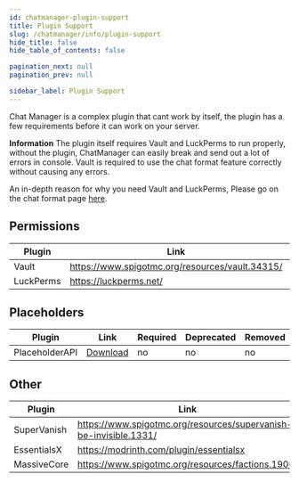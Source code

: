```yaml
---
id: chatmanager-plugin-support
title: Plugin Support
slug: /chatmanager/info/plugin-support
hide_title: false
hide_table_of_contents: false

pagination_next: null
pagination_prev: null

sidebar_label: Plugin Support
---
```

Chat Manager is a complex plugin that cant work by itself, the plugin has a few requirements before it can work on your server.

**Information**
The plugin itself requires Vault and LuckPerms to run properly, without the plugin, ChatManager can easily break and send out a lot of errors in console. Vault is required to use the chat format feature correctly without causing any errors.

An in-depth reason for why you need Vault and LuckPerms, Please go on the chat format page [here](../guides/chat/formatting.md).

## Permissions
| Plugin    | Link                                            | Required | Deprecated | Removed | Added | Planned | Required |
|-----------|-------------------------------------------------|----------|------------|---------|-------|---------|----------|
| Vault     | https://www.spigotmc.org/resources/vault.34315/ | yes      | no         | no      | yes   | n/a     | yes      |
| LuckPerms | https://luckperms.net/                          | yes      | no         | no      | yes   | n/a     | yes      |

## Placeholders
| Plugin         | Link                                                          | Required | Deprecated | Removed | Added | Planned |
|----------------|---------------------------------------------------------------|----------|------------|---------|-------|---------|
| PlaceholderAPI | [Download](https://hangar.papermc.io/HelpChat/PlaceholderAPI) | no       | no         | no      | yes   | n/a     |

## Other
| Plugin         | Link                                                              | Required | Deprecated | Removed | Added | Planned |
|----------------|-------------------------------------------------------------------|----------|------------|---------|-------|---------|
| SuperVanish    | https://www.spigotmc.org/resources/supervanish-be-invisible.1331/ | no       | no         | no      | yes   | n/a     |
| EssentialsX    | https://modrinth.com/plugin/essentialsx                           | no       | no         | no      | yes   | n/a     |
| MassiveCore    | https://www.spigotmc.org/resources/factions.1900/                 | no       | no         | no      | yes   | n/a     |